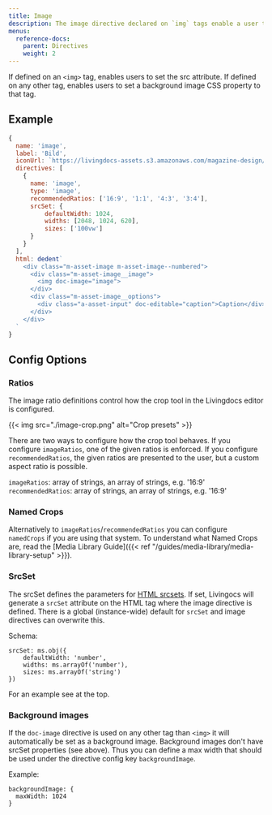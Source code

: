 ```yaml
---
title: Image
description: The image directive declared on `img` tags enable a user to make the image editable.
menus:
  reference-docs:
    parent: Directives
    weight: 2
---
```


If defined on an `<img>` tag, enables users to set the src attribute.
If defined on any other tag, enables users to set a background image CSS property to that tag.

## Example

```js
{
  name: 'image',
  label: 'Bild',
  iconUrl: `https://livingdocs-assets.s3.amazonaws.com/magazine-design/assets/images/icons-components/icon_image.svg`,
  directives: [
    {
      name: 'image',
      type: 'image',
      recommendedRatios: ['16:9', '1:1', '4:3', '3:4'],
      srcSet: {
          defaultWidth: 1024,
          widths: [2048, 1024, 620],
          sizes: ['100vw']
      }
    }
  ],
  html: dedent`
    <div class="m-asset-image m-asset-image--numbered">
      <div class="m-asset-image__image">
        <img doc-image="image">
      </div>
      <div class="m-asset-image__options">
        <div class="a-asset-input" doc-editable="caption">Caption</div>
      </div>
    </div>
  `
}
```

## Config Options
### Ratios

The image ratio definitions control how the crop tool in the Livingdocs editor is configured.

{{< img src="./image-crop.png" alt="Crop presets" >}}

There are two ways to configure how the crop tool behaves. If you configure `imageRatios`, one of the given ratios is enforced.
If you configure `recommendedRatios`, the given ratios are presented to the user, but a custom aspect ratio is possible.

`imageRatios`: array of strings, an array of strings, e.g. '16:9'
`recommendedRatios`: array of strings, an array of strings, e.g. '16:9'

### Named Crops
Alternatively to `imageRatios`/`recommendedRatios` you can configure `namedCrops` if you are using that system.
To understand what Named Crops are, read the [Media Library Guide]({{< ref "/guides/media-library/media-library-setup" >}}).

### SrcSet

The srcSet defines the parameters for [HTML srcsets](https://developer.mozilla.org/en-US/docs/Learn/HTML/Multimedia_and_embedding/Responsive_images). If set, Livingocs will generate a `srcSet` attribute on the HTML tag where the image directive is defined. There is a global (instance-wide) default for `srcSet` and image directives can overwrite this.

Schema:
```
srcSet: ms.obj({
    defaultWidth: 'number',
    widths: ms.arrayOf('number'),
    sizes: ms.arrayOf('string')
})
```

For an example see at the top.

### Background images

If the `doc-image` directive is used on any other tag than `<img>` it will automatically be set as a background image.
Background images don't have srcSet properties (see above). Thus you can define a max width that should be used under the directive config key `backgroundImage`.

Example:
```
backgroundImage: {
  maxWidth: 1024
}
```
